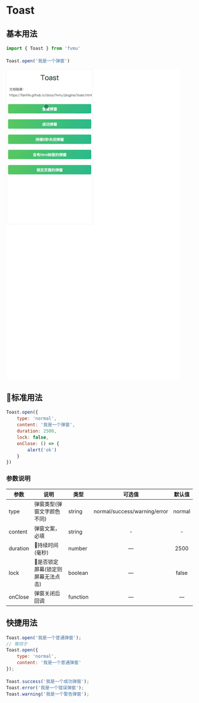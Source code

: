 # Toast

## 基本用法

```javascript
import { Toast } from 'fvmu'

Toast.open('我是一个弹窗')
```
![toast.open演示图](../demo/toast.gif)

## 标准用法

```javascript
Toast.open({
    type: 'normal',
    content: '我是一个弹窗',
    duration: 2500,
    lock: false,
    onClose: () => {
        alert('ok')
    }
})
```

### 参数说明
参数 | 说明 | 类型 | 可选值 | 默认值 
-|-|-|:-:|:-:
type | 弹窗类型(弹窗文字颜色不同) | string | normal/success/warning/error | normal
content | 弹窗文案，必填 | string | - | -
duration | 持续时间(毫秒) | number | — | 2500
lock | 是否锁定屏幕(锁定则屏幕无法点击) | boolean | — | false
onClose | 弹窗关闭后回调 | function | — | —

## 快捷用法

```javascript
Toast.open('我是一个普通弹窗');
// 等同于
Toast.open({
    type: 'normal',
    content: '我是一个普通弹窗'
});

Toast.success('我是一个成功弹窗');
Toast.error('我是一个错误弹窗');
Toast.warning('我是一个警告弹窗');
```

